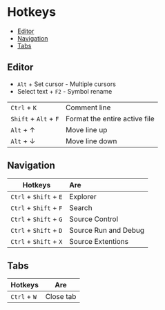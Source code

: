 # Hotkeys
* [Editor](#editor)
* [Navigation](#navigation)
* [Tabs](#tabs)
## Editor
* `Alt` + Set cursor - Multiple cursors
* Select text + `F2` - Symbol rename

|  |  |
|----------|:-------------|
| `Ctrl` + `K` | Comment line |
| `Shift` + `Alt` + `F` | Format the entire active file |
| `Alt` + &#8593; | Move line up |
| `Alt` + &#8595; | Move line down |
## Navigation
| Hotkeys | Are |
|----------|:-------------|
| `Ctrl` + `Shift` + `E` | Explorer |
| `Ctrl` + `Shift` + `F` | Search |
| `Ctrl` + `Shift` + `G` | Source Control |
| `Ctrl` + `Shift` + `D` | Source Run and Debug |
| `Ctrl` + `Shift` + `X` | Source Extentions |
## Tabs
| Hotkeys | Are |
|----------|:-------------:|
| `Ctrl` + `W` | Close tab |
